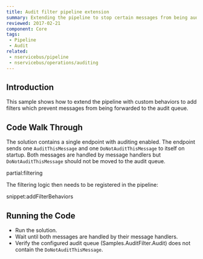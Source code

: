 ```yaml
---
title: Audit filter pipeline extension
summary: Extending the pipeline to stop certain messages from being audited.
reviewed: 2017-02-21
component: Core
tags:
 - Pipeline
 - Audit
related:
 - nservicebus/pipeline
 - nservicebus/operations/auditing
---
```



## Introduction

This sample shows how to extend the pipeline with custom behaviors to add filters which prevent messages from being forwarded to the audit queue.


## Code Walk Through

The solution contains a single endpoint with auditing enabled. The endpoint sends one `AuditThisMessage` and one `DoNotAuditThisMessage` to itself on startup. Both messages are handled by message handlers but `DoNotAuditThisMessage` should not be moved to the audit queue.

partial:filtering

The filtering logic then needs to be registered in the pipeline:

snippet:addFilterBehaviors


## Running the Code

 * Run the solution.
 * Wait until both messages are handled by their message handlers.
 * Verify the configured audit queue (Samples.AuditFilter.Audit) does not contain the `DoNotAuditThisMessage`.